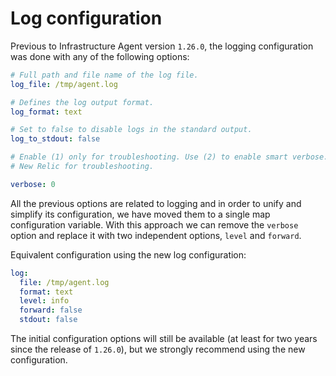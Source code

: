# Log configuration

Previous to Infrastructure Agent version `1.26.0`, the logging configuration was done with any of the following options:

```yaml
# Full path and file name of the log file.
log_file: /tmp/agent.log

# Defines the log output format.
log_format: text

# Set to false to disable logs in the standard output.
log_to_stdout: false

# Enable (1) only for troubleshooting. Use (2) to enable smart verbose. Use (3) to forward the agent logs to 
# New Relic for troubleshooting.

verbose: 0
```

All the previous options are related to logging and in order to unify and simplify its configuration, we have moved them
to a single map configuration variable. With this approach we can remove the `verbose` option and replace it with two
independent options, `level` and `forward`.

Equivalent configuration using the new log configuration:

```yaml
log:
  file: /tmp/agent.log
  format: text
  level: info
  forward: false
  stdout: false
```

The initial configuration options will still be available (at least for two years since the release of `1.26.0`), but we
strongly recommend using the new configuration.